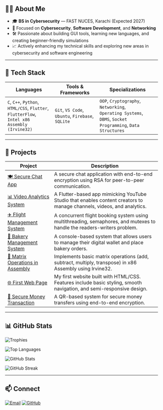 ## 👨‍💻 About Me

- 🎓 **BS in Cybersecurity** — FAST NUCES, Karachi (Expected 2027)
- 🔐 Focused on **Cybersecurity**, **Software Development**, and **Networking**
- 🛠️ Passionate about building GUI tools, learning new languages, and creating beginner-friendly simulations
- 📈 Actively enhancing my technical skills and exploring new areas in cybersecurity and software engineering

---

## 🧰 Tech Stack

| **Languages**                                             | **Tools & Frameworks**                      | **Specializations**                                                                 |
|----------------------------------------------------------|---------------------------------------------|-------------------------------------------------------------------------------------|
| `C`, `C++`, `Python`, `HTML/CSS`, `Flutter`, `FlutterFlow`,<br>`Intel x86 Assembly (Irvine32)` | `Git`, `VS Code`, `Ubuntu`, `Firebase`, `SQLite` | `OOP`, `Cryptography`, `Networking`,<br>`Operating Systems`, `DBMS`, `Socket Programming`, `Data Structures` |

---

## 🚀 Projects

| **Project** | **Description** |
|------------|-----------------|
| [🍽️ Secure Chat App](https://github.com/k232003-Talal/Secure-Chat-App) | A secure chat application with end-to-end encryption using RSA for peer-to-peer communication. |
| [📊 Video Analytics System](https://github.com/k232003-Talal/Video_Platform_Analytics_System) | A Flutter-based app mimicking YouTube Studio that enables content creators to manage channels, videos, and analytics. |
| [✈️ Flight Management System](https://github.com/k232003-TalalAli/Flight-Management-System) | A concurrent flight booking system using multithreading, semaphores, and mutexes to handle the readers-writers problem. |
| [🧁 Bakery Management System](https://github.com/k232003-TalalAli/Bakery-Management-System) | A console-based system that allows users to manage their digital wallet and place bakery orders. |
| [🧮 Matrix Operations in Assembly](https://github.com/k232003-TalalAli/SImple-Matrix-Operations) | Implements basic matrix operations (add, subtract, multiply, transpose) in x86 Assembly using Irvine32. |
| [🌐 First Web Page](https://github.com/k232003-TalalAli/First-Web-Page) | My first website built with HTML/CSS. Features include basic styling, smooth navigation, and semi-responsive design. |
| [💸 Secure Money Transaction](https://github.com/Umerhhjk/Cyber_Security_project) | A QR-based system for secure money transfers using end-to-end encryption. |

---

## 📊 GitHub Stats

![Trophies](https://github-profile-trophy.vercel.app/?username=k232003-Talal&theme=tokyonight&no-frame=true&no-bg=true&margin-w=10)

![Top Languages](https://github-readme-stats.vercel.app/api/top-langs/?username=k232003-Talal&layout=compact&theme=tokyonight&hide_border=true)

![GitHub Stats](https://github-readme-stats.vercel.app/api?username=k232003-Talal&show_icons=true&theme=tokyonight&hide_border=true)

![GitHub Streak](https://github-readme-streak-stats.herokuapp.com/?user=k232003-Talal&theme=tokyonight&hide_border=true)

---

## 📫 Connect

[![Email](https://img.shields.io/badge/Email-D44638?style=for-the-badge&logo=gmail&logoColor=white)](mailto:talalaliarain2@gmail.com)
[![GitHub](https://img.shields.io/badge/GitHub-100000?style=for-the-badge&logo=github&logoColor=white)](https://github.com/k232003-Talal)

